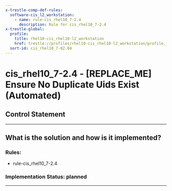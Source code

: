 ```yaml
---
x-trestle-comp-def-rules:
  software-cis_l2_workstation:
    - name: rule-cis_rhel10_7-2.4
      description: Rule for cis_rhel10_7-2.4
x-trestle-global:
  profile:
    title: rhel10-cis_rhel10-l2_workstation
    href: trestle://profiles/rhel10-cis_rhel10-l2_workstation/profile.json
  sort-id: cis_rhel10_7-02.04
---
```


# cis_rhel10_7-2.4 - \[REPLACE_ME\] Ensure No Duplicate Uids Exist (Automated)

## Control Statement

______________________________________________________________________

## What is the solution and how is it implemented?

<!-- For implementation status enter one of: implemented, partial, planned, alternative, not-applicable -->

<!-- Note that the list of rules under ### Rules: is read-only and changes will not be captured after assembly to JSON -->

<!-- Add control implementation description here for control: cis_rhel10_7-2.4 -->

### Rules:

  - rule-cis_rhel10_7-2.4

### Implementation Status: planned

______________________________________________________________________
